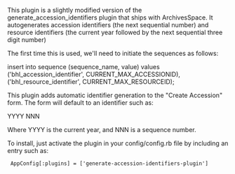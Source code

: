 This plugin is a slightly modified version of the generate_accession_identifiers plugin that ships with ArchivesSpace.
It autogenerates accession identifiers (the next sequential number) and resource identifiers (the current year followed by the next sequential three digit number)

The first time this is used, we'll need to initiate the sequences as follows:

insert into sequence (sequence_name, value) values ('bhl_accession_identifier', CURRENT_MAX_ACCESSIONID), ('bhl_resource_identifier', CURRENT_MAX_RESOURCEID);

This plugin adds automatic identifier generation to the "Create
Accession" form.  The form will default to an identifier such as:

  YYYY NNN

Where YYYY is the current year, and NNN is a sequence number.

To install, just activate the plugin in your config/config.rb file by
including an entry such as:

     AppConfig[:plugins] = ['generate-accession-identifiers-plugin']
